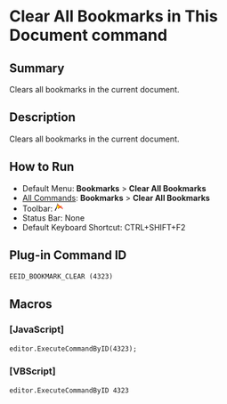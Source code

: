 # Clear All Bookmarks in This Document command

## Summary

Clears all bookmarks in the current document.

## Description

Clears all bookmarks in the current document.

## How to Run

- Default Menu: **Bookmarks** \> **Clear All Bookmarks**
- [All Commands](../tools/all_commands): **Bookmarks** \> **Clear All Bookmarks**
- Toolbar: ![](../../images/bookmarkclear.png)
- Status Bar: None
- Default Keyboard Shortcut: CTRL+SHIFT+F2

## Plug-in Command ID

```
EEID_BOOKMARK_CLEAR (4323)
```

## Macros

### \[JavaScript\]

```
editor.ExecuteCommandByID(4323);
```

### \[VBScript\]

```
editor.ExecuteCommandByID 4323
```
